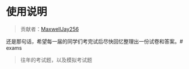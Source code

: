 # 使用说明
>贡献者：[MaxwellJay256](https://github.com/MaxwellJay256)

还是那句话，希望每一届的同学们考完试后尽快回忆整理出一份试卷和答案。# exams

> 往年的考试题，以及模拟考试题
